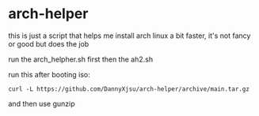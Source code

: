 # arch-helper
this is just a script that helps me install arch linux a bit faster, it's not fancy or good but does the job

run the arch_helpher.sh first then the ah2.sh

run this after booting iso:

``curl -L https://github.com/DannyXjsu/arch-helper/archive/main.tar.gz``

and then use gunzip
